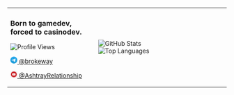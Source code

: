 
<table>
  <tr>
    <td width="40%">
      <h3>Born to gamedev, forced to casinodev.</h3>
      <p>
        <img src="https://komarev.com/ghpvc/?username=adoubt&color=blueviolet" alt="Profile Views"/>
      </p>
      <p>
        <a href="https://t.me/brokeway">
          <img src="src/t_logo_2x.png" alt="Telegram" width="16"/>
          @brokeway
        </a>
      </p>
      <p>
        <a href="https://www.youtube.com/@ashtrayRelationship">
          <img src="src/png-youtube.png" alt="YouTube" width="16"/>
          @AshtrayRelationship
        </a>
      </p>
    </td>
    <td width="60%">
      <img src="https://github-readme-stats.vercel.app/api?username=adoubt&count_private=true&show_icons=true&theme=midnight-purple" alt="GitHub Stats"/>
      <br/>
      <img src="https://github-readme-stats.vercel.app/api/top-langs/?username=adoubt&layout=compact&theme=midnight-purple" alt="Top Languages"/>
    </td>
  </tr>
</table>

